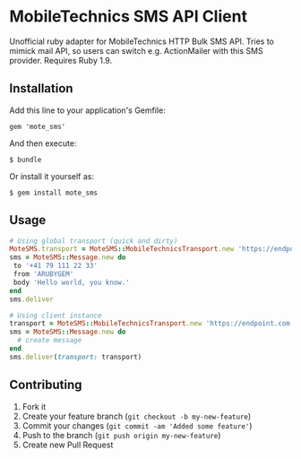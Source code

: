 # MobileTechnics SMS API Client

Unofficial ruby adapter for MobileTechnics HTTP Bulk SMS API. Tries to mimick
mail API, so users can switch e.g. ActionMailer with this SMS provider. Requires
Ruby 1.9.

## Installation

Add this line to your application's Gemfile:

    gem 'mote_sms'

And then execute:

    $ bundle

Or install it yourself as:

    $ gem install mote_sms

## Usage

```ruby
# Using global transport (quick and dirty)
MoteSMS.transport = MoteSMS::MobileTechnicsTransport.new 'https://endpoint.com:1234', 'username', 'password'
sms = MoteSMS::Message.new do
 to '+41 79 111 22 33'
 from 'ARUBYGEM'
 body 'Hello world, you know.'
end
sms.deliver
```

```ruby
# Using client instance
transport = MoteSMS::MobileTechnicsTransport.new 'https://endpoint.com:1234', 'username', 'password'
sms = MoteSMS::Message.new do
  # create message
end
sms.deliver(transport: transport)
```

## Contributing

1. Fork it
2. Create your feature branch (`git checkout -b my-new-feature`)
3. Commit your changes (`git commit -am 'Added some feature'`)
4. Push to the branch (`git push origin my-new-feature`)
5. Create new Pull Request
